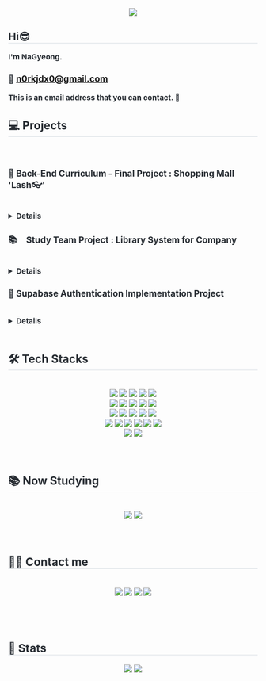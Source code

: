 <div align= "center">
     <img src="https://capsule-render.vercel.app/api?type=rect&color=gradient&height=180&text=Hi!%20I'm%20NaGyeong%20😄&animation=twinkling&fontColor=ffffff&fontSize=40" />
    </div>
    <div style="text-align: left;"> 
    <h2 style="border-bottom: 1px solid #d8dee4; color: #282d33;"> Hi😎 </h2>  
    <div style="font-weight: 700; font-size: 15px; text-align: left; color: #282d33;">
    I'm NaGyeong.

### 📧 n0rkjdx0@gmail.com
This is an email address that you can contact. 🙂
    <br>
    <div style="text-align: left;"> 
    <h2 style="border-bottom: 1px solid #d8dee4; color: #282d33;"> 💻 Projects </h2>  
    <div style="font-weight: 700; font-size: 15px; text-align: left; color: #282d33;"> 

<div>
     <h3> 🛒 Back-End Curriculum - Final Project : Shopping Mall 'Lash👓' </h3>
     <br>
     <Details> <br> <b>
     🧑‍🤝‍🧑 4 People <br><br>
     ⌛ 2022.07 ~ 2022.12 <br><br>
     📍 주요 기능　主要機能 <br><br>  
🙋‍♂️회원 会員</b> <br><br>
<b>👤 관리자 管理者</b> <br><br>
     🔗 : <a href="https://github.com/ChoonSikNextLevel/TeamProjectLash2/tree/main">Project Details</a><br><br/>
</div>

<div>
     <h3> 📚　Study Team Project : Library System for Company </h3>
     <br>
     <Details> <br> <b>
     🧑‍🤝‍🧑 3 People <br><br>
     ⌛ 2024.04 ~ 2024.06 <br><br>
     📍 주요 기능　主要機能 <br><br>
🙋‍♂️회원 会員</b> <br><br>
&emsp; ▪️ 도서 검색 및 도서 정보 &emsp; 図書検索及び図書情報<br>
&emsp; ▪️ 로그인 후 대출도서, 연체이력 조회 &emsp; ログイン後、貸出図書、延滞履歴を照会 <br>
&emsp; ▪️ 도서 예약 &emsp; 図書予約 <br><br>

<b>👤 관리자 管理者</b> <br><br>
&emsp; ▪️ 도서등록, 수정, 상태 변경(대출 불가) &emsp; 図書登録、修正、状態変更(貸出不可) <br>
&emsp; ▪️ 회원 조회 &emsp; 会員照会 <br><br>
🔗 : <b><a href="https://github.com/nage24/nage24/blob/main/Library%20System%20for%20Company.pdf">Project Details</a><br><br/>
</div></b>

<div>
	<h3> 🔐 Supabase Authentication Implementation Project </h3>
     <br>
     <Details> <br> <b>
     🧑‍🤝‍🧑 3 People <br><br>
     ⌛ 2024.07 ~ 2024.08 <br><br> </b>
     🔗 : <a href="">Project Details</a><br><br/>
</div>

<br />
</div> 
    </div>
    <div style="text-align: left;">
    <h2 style="border-bottom: 1px solid #d8dee4; color: #282d33;"> 🛠️ Tech Stacks </h2> <br> 
    <div  align= "center"> <img src="https://img.shields.io/badge/Apache Tomcat-F8DC75?style=for-the-badge&logo=Apache Tomcat&logoColor=white">
          <img src="https://img.shields.io/badge/Amazon AWS-232F3E?style=for-the-badge&logo=Amazon AWS&logoColor=white">
          <img src="https://img.shields.io/badge/C++-00599C?style=for-the-badge&logo=C%2B%2B&logoColor=white">
          <img src="https://img.shields.io/badge/Github-181717?style=for-the-badge&logo=Github&logoColor=white">
          <img src="https://img.shields.io/badge/Git-F05032?style=for-the-badge&logo=Git&logoColor=white">
          <br/><img src="https://img.shields.io/badge/jQuery-0769AD?style=for-the-badge&logo=jQuery&logoColor=white">
          <img src="https://img.shields.io/badge/Java-007396?style=for-the-badge&logo=Java&logoColor=white">
          <img src="https://img.shields.io/badge/Javascript-F7DF1E?style=for-the-badge&logo=Javascript&logoColor=white">
          <img src="https://img.shields.io/badge/MariaDB-003545?style=for-the-badge&logo=MariaDB&logoColor=white">
          <img src="https://img.shields.io/badge/MySQL-4479A1?style=for-the-badge&logo=MySQL&logoColor=white">
          <br/><img src="https://img.shields.io/badge/Oracle-F80000?style=for-the-badge&logo=Oracle&logoColor=white">
          <img src="https://img.shields.io/badge/React-61DAFB?style=for-the-badge&logo=React&logoColor=white">
          <img src="https://img.shields.io/badge/Spring Boot-6DB33F?style=for-the-badge&logo=Spring Boot&logoColor=white">
          <img src="https://img.shields.io/badge/Spring-6DB33F?style=for-the-badge&logo=Spring&logoColor=white">
          <img src="https://img.shields.io/badge/MongoDB-47A248?style=for-the-badge&logo=MongoDB&logoColor=white">
          <br/><img src="https://img.shields.io/badge/CSS3-1572B6?style=for-the-badge&logo=CSS3&logoColor=white">
          <img src="https://img.shields.io/badge/Firebase-FFCA28?style=for-the-badge&logo=Firebase&logoColor=white">
        <img src="https://img.shields.io/badge/java-007396?style=for-the-badge&logo=java&logoColor=white"> <img src="https://img.shields.io/badge/html5-E34F26?style=for-the-badge&logo=html5&logoColor=white"> <img src="https://img.shields.io/badge/css-1572B6?style=for-the-badge&logo=css3&logoColor=white"> <img src="https://img.shields.io/badge/javascript-F7DF1E?style=for-the-badge&logo=javascript&logoColor=black">
        <br>
        <img src="https://img.shields.io/badge/IntelliJ IDEA-E34F26?style=for-the-badge&logo=IntelliJ IDEA&logoColor=white">
        <img src="https://img.shields.io/badge/Visual Studio Code-1572B6?style=for-the-badge&logo=Visual Studio Code&logoColor=white">
          </div>
    </div>
    <br/><br/>
     <div style="text-align: left;">
    <h2 style="border-bottom: 1px solid #d8dee4; color: #282d33;"> 📚 Now Studying </h2> <br>
    <div  align= "center">
          <img src="https://img.shields.io/badge/React-61DAFB?style=for-the-badge&logo=React&logoColor=white">
          <img src="https://img.shields.io/badge/Firebase-FFCA28?style=for-the-badge&logo=Firebase&logoColor=white">
          </div>
    </div>
    <br/><br/>
    <div style="text-align: left;">
    <h2 style="border-bottom: 1px solid #d8dee4; color: #282d33;"> 🧑‍💻 Contact me </h2> <br> 
    <div align= "center"> <a href=https://www.instagram.com/jxeonn.a?igsh=MXRrYXcxa2docnY5&utm_source=qr> <img src="https://img.shields.io/badge/Instagram-E4405F?style=for-the-badge&logo=Instagram&logoColor=white&link=https://www.instagram.com/jxeonn.a?igsh=MXRrYXcxa2docnY5&utm_source=qr"></a>
         <a href=https://velog.io/@nage24/posts> <img src="https://img.shields.io/badge/Velog-20C997?style=for-the-badge&logo=Velog&logoColor=white&link=https://velog.io/@nage24/posts"></a>
         <a href=https://www.notion.so/cd491d8cfc2c4729b34b71af752b1800> <img src="https://img.shields.io/badge/Notion-000000?style=for-the-badge&logo=Notion&logoColor=white&link=https://www.notion.so/cd491d8cfc2c4729b34b71af752b1800"></a>
         <a href=mailto:n0rkjdx0@gmail.com> <img src="https://img.shields.io/badge/Gmail-EA4335?style=for-the-badge&logo=Gmail&logoColor=white&link=mailto:n0rkjdx0@gmail.com"></a>
          </div>  <br> 
         <br/><br/>
    <div align= "center">  </div> 
    </div>
    <div style="text-align: left;"> 
    <h2 style="border-bottom: 1px solid #d8dee4; color: #282d33;"> 🏅 Stats </h2> <div align= "center"> <img src="https://github-readme-stats.vercel.app/api?username=NaGyeong&bg_color=180,00000000,&title_color=000000&text_color=000000"
         /> <img src="https://github-readme-stats.vercel.app/api/top-langs/?username=NaGyeong&layout=compact&bg_color=180,00000000,&title_color=000000&text_color=000000"
           /> </div> 
    </div>
    
